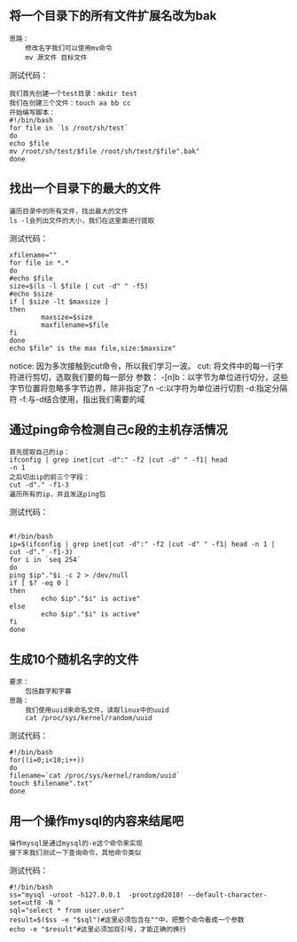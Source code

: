 ## 将一个目录下的所有文件扩展名改为bak ##
```
思路：
	修改名字我们可以使用mv命令
	mv 源文件 目标文件
```
测试代码：
```
我们首先创建一个test目录：mkdir test
我们在创建三个文件：touch aa bb cc
开始编写脚本：
#!/bin/bash
for file in `ls /root/sh/test`
do
echo $file
mv /root/sh/test/$file /root/sh/test/$file".bak"
done
```
## 找出一个目录下的最大的文件 ##
```
遍历目录中的所有文件，找出最大的文件
ls -l会列出文件的大小，我们在这里面进行提取
```
测试代码：
```
xfilename=""
for file in *.*
do
#echo $file
size=$(ls -l $file | cut -d" " -f5)
#echo $size
if [ $size -lt $maxsize ]
then
        maxsize=$size
        maxfilename=$file
fi
done
echo $file" is the max file,size:$maxsize"
```
notice:
	因为多次接触到cut命令，所以我们学习一波。
	cut:
		将文件中的每一行字符进行剪切，选取我们要的每一部分
		参数：
			-[n]b：以字节为单位进行切分，这些字节位置将忽略多字节边界，除非指定了n
			-c:以字符为单位进行切割
			-d:指定分隔符
			-f:与-d结合使用，指出我们需要的域
## 通过ping命令检测自己c段的主机存活情况 ##
```
首先提取自己的ip：
ifconfig | grep inet|cut -d":" -f2 |cut -d" " -f1| head 
-n 1
之后切出ip的前三个字段：
cut -d"." -f1-3
遍历所有的ip，并且发送ping包
```
测试代码：
```

#!/bin/bash
ip=$(ifconfig | grep inet|cut -d":" -f2 |cut -d" " -f1| head -n 1 | cut -d"." -f1-3)
for i in `seq 254`
do
ping $ip"."$i -c 2 > /dev/null
if [ $? -eq 0 ]
then
        echo $ip"."$i" is active"
else
        echo $ip"."$i" is active"
fi
done
```
## 生成10个随机名字的文件 ##
```
要求：
	包括数字和字幕
思路：
	我们使用uuid来命名文件，读取linux中的uuid
	cat /proc/sys/kernel/random/uuid
```
测试代码：
```
#!/bin/bash
for((i=0;i<10;i++))
do
filename=`cat /proc/sys/kernel/random/uuid`
touch $filename".txt"
done
```
## 用一个操作mysql的内容来结尾吧 ##
```
操作mysql是通过mysql的-e这个命令来实现
接下来我们测试一下查询命令，其他命令类似
```
测试代码：
```
#!/bin/bash
ss="mysql -uroot -h127.0.0.1  -prootzgd2018! --default-character-set=utf8 -N "
sql="select * from user.user"
result=$($ss -e "$sql")#这里必须包含在""中，把整个命令看成一个参数
echo -e "$result"#这里必须加双引号，才能正确的换行
```